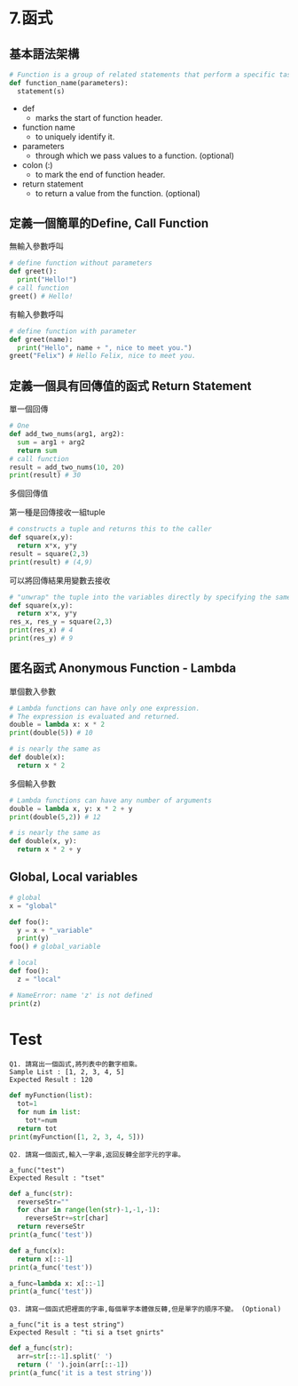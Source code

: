 # 7.函式
## 基本語法架構
```py
# Function is a group of related statements that perform a specific task.
def function_name(parameters):
  statement(s)
```
- def 
  - marks the start of function header.
- function name 
  - to uniquely identify it.
- parameters 
  - through which we pass values to a function. (optional)
- colon (:) 
  - to mark the end of function header.
- return statement  
  - to return a value from the function. (optional)

## 定義一個簡單的Define, Call Function
無輸入參數呼叫
```py
# define function without parameters
def greet():
  print("Hello!")
# call function
greet() # Hello!
```

有輸入參數呼叫
```py
# define function with parameter
def greet(name):
  print("Hello", name + ", nice to meet you.")
greet("Felix") # Hello Felix, nice to meet you.
```

## 定義一個具有回傳值的函式 Return Statement
單一個回傳
```py
# One
def add_two_nums(arg1, arg2):
  sum = arg1 + arg2
  return sum
# call function
result = add_two_nums(10, 20)
print(result) # 30
```

多個回傳值

第一種是回傳接收一組tuple
```py
# constructs a tuple and returns this to the caller
def square(x,y):
  return x*x, y*y
result = square(2,3)
print(result) # (4,9)
```

可以將回傳結果用變數去接收
```py
# "unwrap" the tuple into the variables directly by specifying the same number of variables
def square(x,y):
  return x*x, y*y
res_x, res_y = square(2,3)
print(res_x) # 4
print(res_y) # 9
```

## 匿名函式 Anonymous Function - Lambda
單個數入參數
```py
# Lambda functions can have only one expression.
# The expression is evaluated and returned.
double = lambda x: x * 2
print(double(5)) # 10

# is nearly the same as
def double(x):
  return x * 2
```

多個輸入參數
```py
# Lambda functions can have any number of arguments
double = lambda x, y: x * 2 + y
print(double(5,2)) # 12

# is nearly the same as
def double(x, y):
  return x * 2 + y
```

## Global, Local variables
```py
# global
x = "global"

def foo():
  y = x + "_variable"
  print(y)
foo() # global_variable
```


```py
# local
def foo():
  z = "local"

# NameError: name 'z' is not defined
print(z)
```

# Test 
```
Q1. 請寫出一個函式,將列表中的數字相乘。
Sample List : [1, 2, 3, 4, 5]
Expected Result : 120
```

```py
def myFunction(list):
  tot=1
  for num in list:
    tot*=num
  return tot
print(myFunction([1, 2, 3, 4, 5]))
```

```
Q2. 請寫一個函式,輸入一字串,返回反轉全部字元的字串。

a_func("test")
Expected Result : "tset"
```

```py
def a_func(str):
  reverseStr=""
  for char in range(len(str)-1,-1,-1):
    reverseStr+=str[char]
  return reverseStr
print(a_func('test'))
```
```py
def a_func(x):
  return x[::-1]
print(a_func('test'))
```
```py
a_func=lambda x: x[::-1]
print(a_func('test'))
```

```
Q3. 請寫一個函式把裡面的字串,每個單字本體做反轉,但是單字的順序不變。 (Optional)

a_func("it is a test string")
Expected Result : "ti si a tset gnirts"
```

```py
def a_func(str):
  arr=str[::-1].split(' ')
  return (' ').join(arr[::-1])
print(a_func('it is a test string'))
```
